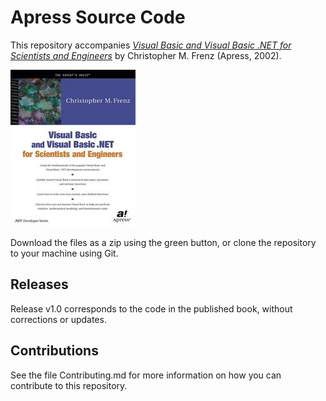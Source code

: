 # Apress Source Code

This repository accompanies [*Visual Basic and Visual Basic .NET for Scientists and Engineers*](http://www.apress.com/9781893115552) by Christopher M. Frenz (Apress, 2002).

![Cover image](9781893115552.jpg)

Download the files as a zip using the green button, or clone the repository to your machine using Git.

## Releases

Release v1.0 corresponds to the code in the published book, without corrections or updates.

## Contributions

See the file Contributing.md for more information on how you can contribute to this repository.
